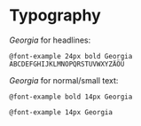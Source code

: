 # Typography

*Georgia* for headlines:

~~~
@font-example 24px bold Georgia
ABCDEFGHIJKLMNOPQRSTUVWXYZÄÖÜ
~~~

*Georgia* for normal/small text:

~~~
@font-example bold 14px Georgia
~~~

~~~
@font-example 14px Georgia
~~~

